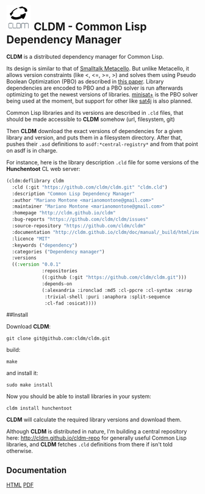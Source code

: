 ![cldm logo](https://raw.githubusercontent.com/cldm/cldm/master/doc/logo_extra_small.png "CLDM logo") CLDM - Common Lisp Dependency Manager
=========

**CLDM** is a distributed dependency manager for Common Lisp. 

Its design is similar to that of [Smalltalk Metacello](https://code.google.com/p/metacello). But unlike Metacello, it allows version constraints (like <, <=, >=, >) and solves them using Pseudo Boolean Optimization (PBO) as described in [this paper](http://www.mancoosi.org/papers/ase10.pdf). Library dependencies are encoded to PBO and a PBO solver is run afterwards optimizing to get the newest versions of libraries. [minisat+](https://github.com/niklasso/minisatp) is the PBO solver being used at the moment, but support for other like [sat4j](http://www.sat4j.org) is also planned.

Common Lisp libraries and its versions are described in `.cld` files, that should be made accessible to **CLDM** somehow (url, filesystem, git)

Then **CLDM** download the exact versions of dependencies for a given library and version, and puts them in a filesystem directory. After that, pushes their `.asd` definitions to `asdf:*central-registry*` and from that point on asdf is in charge.

For instance, here is the library description `.cld` file for some versions of the **Hunchentoot** CL web server:

```lisp
(cldm:deflibrary cldm
  :cld (:git "https://github.com/cldm/cldm.git" "cldm.cld")
  :description "Common Lisp Dependency Manager"
  :author "Mariano Montone <marianomontone@gmail.com>"
  :maintainer "Mariano Montone <marianomontone@gmail.com>"
  :homepage "http://cldm.github.io/cldm"
  :bug-reports "https://github.com/cldm/cldm/issues"
  :source-repository "https://github.com/cldm/cldm"
  :documentation "http://cldm.github.io/cldm/doc/manual/_build/html/index.html"
  :licence "MIT"
  :keywords ("dependency")
  :categories ("Dependency manager")
  :versions
  ((:version "0.0.1"
             :repositories
             ((:github (:git "https://github.com/cldm/cldm.git")))
             :depends-on
             (:alexandria :ironclad :md5 :cl-ppcre :cl-syntax :esrap
			  :trivial-shell :puri :anaphora :split-sequence
			  :cl-fad :osicat))))
```

##Install

Download **CLDM**:

```
git clone git@github.com:cldm/cldm.git
```

build:

```
make
```

and install it:
```
sudo make install
```

Now you should be able to install libraries in your system:
```
cldm install hunchentoot
```

**CLDM** will calculate the required library versions and download them.

Although **CLDM** is distributed in nature, I'm building a central repository here: http://cldm.github.io/cldm-repo for generally useful Common Lisp libraries, and **CLDM** fetches `.cld` definitions from there if isn't told otherwise.

## Documentation

[HTML](http://cldm.github.io/cldm/doc/manual/_build/html/index.html) [PDF](http://cldm.github.io/cldm/doc/manual/_build/latex/CLDM.pdf)
